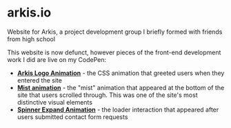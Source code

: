 # arkis.io
Website for Arkis, a project development group I briefly formed with friends from high school

This website is now defunct, however pieces of the front-end development work I did are live on my CodePen:

- [**Arkis Logo Animation**](https://codepen.io/controversial/full/ZxQYwJ) - the CSS animation that greeted users when they entered the site
- [**Mist animation**](https://codepen.io/controversial/full/QmGRpP) - the "mist" animation that appeared at the bottom of the site that users scrolled through. This was one of the site's most distinctive visual elements
- [**Spinner Expand Animation**](https://codepen.io/controversial/full/jzBLrm) - the loader interaction that appeared after users submitted contact form requests
